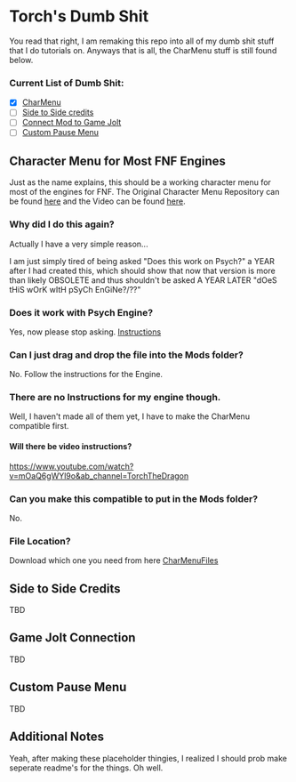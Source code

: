 # Torch's Dumb Shit

You read that right, I am remaking this repo into all of my dumb shit stuff that I do tutorials on. Anyways that is all, the CharMenu stuff is still found below.

### Current List of Dumb Shit:

- [x] [CharMenu](#character-menu-for-most-fnf-engines)
- [ ] [Side to Side credits](#side-to-side-credits)
- [ ] [Connect Mod to Game Jolt](#game-jolt-connection)
- [ ] [Custom Pause Menu](#custom-pause-menu)

## Character Menu for Most FNF Engines

Just as the name explains, this should be a working character menu for most of the engines for FNF.
The Original Character Menu Repository can be found [here](https://github.com/TorchTheDragon/FNFTorchEdition) and the Video can be found [here](https://youtu.be/66AcG4_wd6E).

### Why did I do this again?

Actually I have a very simple reason...

I am just simply tired of being asked "Does this work on Psych?" a YEAR after I had created this, which should show that now that version is more than likely OBSOLETE and thus shouldn't be asked A YEAR LATER "dOeS tHiS wOrK wItH pSyCh EnGiNe?/??"

### Does it work with Psych Engine?

Yes, now please stop asking. [Instructions](./Instructions/Psych/)

### Can I just drag and drop the file into the Mods folder?

No. Follow the instructions for the Engine.

### There are no Instructions for my engine though.

Well, I haven't made all of them yet, I have to make the CharMenu compatible first.

#### Will there be video instructions?

https://www.youtube.com/watch?v=mOaQ6gWYl9o&ab_channel=TorchTheDragon

### Can you make this compatible to put in the Mods folder?

No.

### File Location?

Download which one you need from here [CharMenuFiles](https://github.com/TorchTheDragon/TorchFNFExperiments/tree/main/CharMenuFiles)

## Side to Side Credits

TBD

## Game Jolt Connection

TBD

## Custom Pause Menu

TBD

## Additional Notes

Yeah, after making these placeholder thingies, I realized I should prob make seperate readme's for the things. Oh well.
